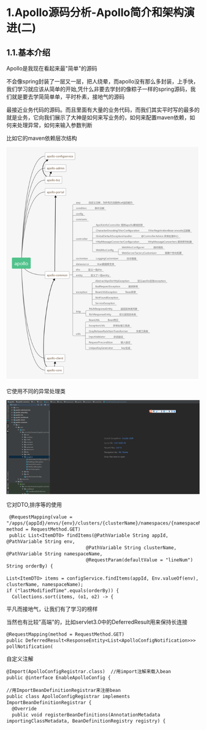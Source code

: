 # 1.Apollo源码分析-Apollo简介和架构演进(二)
## 1.1.基本介绍

Apollo是我现在看起来最"简单"的源码

不会像spring封装了一层又一层，把人绕晕，而apollo没有那么多封装，上手快，我们学习就应该从简单的开始,凭什么非要去学封的像粽子一样的spring源码，我们就是要去学简简单单，平时朴素，接地气的源码

最接近业务代码的源码。而且里面有大量的业务代码，而我们其实平时写的最多的就是业务，它向我们展示了大神是如何来写业务的，如何来配置maven依赖，如何来处理异常，如何来输入参数判断

比如它的maven依赖层次结构

![](/static/image/apollo123456.png)

它使用不同的异常处理类

![](/static/image/微信截图_20200711113149.png)

它对DTO,排序等的使用

```
 @RequestMapping(value = "/apps/{appId}/envs/{env}/clusters/{clusterName}/namespaces/{namespaceName}/items", method = RequestMethod.GET)
 public List<ItemDTO> findItems(@PathVariable String appId, @PathVariable String env,
                             @PathVariable String clusterName, @PathVariable String namespaceName,
                             @RequestParam(defaultValue = "lineNum") String orderBy) {

List<ItemDTO> items = configService.findItems(appId, Env.valueOf(env), clusterName, namespaceName);
if ("lastModifiedTime".equals(orderBy)) {
  Collections.sort(items, (o1, o2) -> {

```
平凡而接地气，让我们有了学习的榜样

当然也有比较"高端"的，比如servlet3.0中的DeferredResult用来保持长连接

```
@RequestMapping(method = RequestMethod.GET)
public DeferredResult<ResponseEntity<List<ApolloConfigNotification>>> pollNotification(

```

自定义注解


```
@Import(ApolloConfigRegistrar.class)  //用import注解来载入bean
public @interface EnableApolloConfig {

//用ImportBeanDefinitionRegistrar来注册bean
public class ApolloConfigRegistrar implements ImportBeanDefinitionRegistrar {
  @Override
  public void registerBeanDefinitions(AnnotationMetadata importingClassMetadata, BeanDefinitionRegistry registry) {

```












